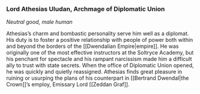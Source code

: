 ### Lord Athesias Uludan, Archmage of Diplomatic Union

_Neutral good, male human_

Athesias’s charm and bombastic personality serve him well as a diplomat. His duty is to foster a positive relationship with people of power both within and beyond the borders of the [[Dwendalian Empire|empire]]. He was originally one of the most effective instructors at the Soltryce Academy, but his penchant for spectacle and his rampant narcissism made him a difficult ally to trust with state secrets. When the office of Diplomatic Union opened, he was quickly and quietly reassigned. Athesias finds great pleasure in ruining or usurping the plans of his counterpart in [[Bertrand Dwendal|the Crown]]’s employ, Emissary Lord [[Zeddan Graf]].